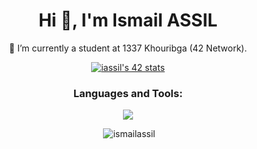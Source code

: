 <h1 align="center">Hi 👋, I'm Ismail ASSIL</h1>
  <p align="center"> 🔭 I’m currently a student at 1337 Khouribga (42 Network).</p>
<p align="center"><a href="https://github.com/oakoudad/badge42"><img src="https://badge.mediaplus.ma/greenbinary/iassil" alt="iassil's 42 stats" /></a></p>
<h3 align="center">Languages and Tools:</h3>
<p align="center">
  <a href="https://skillicons.dev">
    <img src="https://skillicons.dev/icons?i=vim,visualstudio,bash,linux,git,c,cpp,css,html,figma,notion,ps,ai,xd&perline=5" />
  </a>
</p>

<p align="center">&nbsp;<img src="https://github-readme-stats.vercel.app/api?username=ismailassil&show_icons=true&locale=en" alt="ismailassil" /></p>

